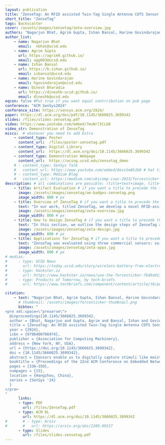 ```yaml
---
layout: publication
title: "ZenseTag: An RFID assisted Twin-Tag Single Antenna COTS Sensor Interface"
short_title: "ZenseTag"
tags: Backscatter
cover: /assets/images/zensetag/zeta-overview.jpg
authors: "Nagarjun Bhat, Agrim Gupta, Ishan Bansal, Harine Govindarajan, Dinesh Bharadia" # needed for publications/
author_list:
    - name: Nagarjun Bhat
      email:  nbhat@ucsd.edu
    - name: Agrim Gupta
      url: https://agrim9.github.io/
      email: agg003@ucsd.edu
    - name: Ishan Bansal
      url: https://b-ishan.github.io/
      email: isbansal@ucsd.edu
    - name: Harine Govindarajan
      email: hgovindarajan@ucsd.edu
    - name: Dinesh Bharadia
      url: https://dineshb-ucsd.github.io/
      email: dineshb@ucsd.edu
eqcon: false #Put true if you want equal contrribution on pub page
conference: "ACM SenSys2024"
conference_site: https://sensys.acm.org/2024/
paper: https://dl.acm.org/doi/pdf/10.1145/3666025.3699342
slides: /files/slides-zensetag.pdf
video: https://www.youtube.com/embed/7mvNrl5CLU8
video_str: Demonstration of ZenseTag
miscs:  # whatever you need to add Extra
    - content_type: Poster
      content_url:  /files/poster-zensetag.pdf
    - content_type: Digital Library
      content_url:  https://dl.acm.org/doi/10.1145/3666025.3699342
    - content_type: Demonstration Webpage
      content_url:  https://wcsng.ucsd.edu/zensetag_demo
    # - content_type: SenSys Talk
    #   content_url: https://www.youtube.com/embed/0ezsSe8hJb8 # hat tip: do not use tabs for idnentation, yaml doesnt support it
    # - content_type: Medium Blog
    #   content_url: https://medium.com/ubicomp-iswc-2023/forcesticker-wireless-batteryless-thin-flexible-force-sensors-796294399c91
description: # all combinations are possible: (title+text+image, title+image, text+image etc), things will be populated in orders
    - title: Artifact Evaluation # if you want a title to precede the text
      image: /assets/images/zensetag/ae-badges-zensetag.png
      image_width: 800 # px
    - title: Overview of ZenseTag # if you want a title to precede the text
      text: "In our work, titled ZenseTag, we develop a novel RFID-assisted sensing platform that connects COTS sensors to inexpensive, flexible RFID stickers. ZenseTag's key insight is a direct-to-RF interface for sensors, revealing that many commercial sensors have fundamental operational frequencies similar to antennas. This allows for optimal coupling with the RFID tag. We demonstrate robust sensor readout by having two RFID tags share the same antenna, enabling the reader to detect changes through channel differences. ZenseTag also incorporates high-performance software for low-latency, reliable readouts in dynamic environments."
      image: /assets/images/zensetag/zeta-overview.jpg
      image_width: 800 # px
    - title: How to design ZenseTag # if you want a title to precede the text
      text: "In this section, we outline the design steps of ZenseTag and its ability to interface various COTS sensors (force, soil moisture, and photodiode) with readily available RFID stickers. The key to this interface is ‘Direct-to-RF’ impedance profiling, modeling sensor behavior at 900 MHz. ZenseTag reveals that many commercial sensors have a resonant frequency that can be tuned to match RFID tags. We introduce a ‘Twin-Tag Single-Antenna Sensor Interface’ using flexible PCBs, allowing one tag to couple with the sensor stimuli while the other remains isolated. The RFID reader then detects channel differences between the two tags for low-latency, robust sensor readout in dynamic environments. ZenseTag's design encompasses three contributions: (1) Direct-to-RF impedance profiling to determine sensor resonant frequency, (2) Twin-Tag Single-Antenna Sensor Interface for tuning and interfacing, and (3) low-latency, robust sensor readout via custom software on a standard RFID reader."
      image: /assets/images/zensetag/zeta-design.jpg
      image_width: 800 # px
    - title: Applications for ZenseTag # if you want a title to precede the text
      text: "ZenseTag was evaluated using three commercial sensors: soil moisture sensor, force-sensitive resistor (FSR), and photodiode. For soil moisture sensing, after impedance profiling and resonance tuning, the system achieved a 15x improvement in phase change sensitivity and over 93% accuracy in classifying three moisture levels (Dry/Moist/Saturated). The FSR evaluation demonstrated detection of weights as light as 10g with a 30-degree phase change for 50g loads, while maintaining robust performance under dynamic conditions with less than 5-degree median phase error during human movement tests. The photodiode implementation successfully measured light intensity up to 400 lux with 96% accuracy between dark and bright conditions, and 90% accuracy between medium and bright levels, while also demonstrating wavelength classification capabilities between red, yellow, and blue light. All evaluations were conducted using a flexible PCB measuring just 15mm x 10mm interfaced with a printed RFID antenna and RFID ICs, maintaining the advantages of being battery-free and using minimal commercial off-the-shelf components."
      image: /assets/images/zensetag/zeta-apps.jpg
      image_width: 800 # px
# medias:
#     - type: UCSD News
#       url: https://today.ucsd.edu/story/wireless-battery-free-electronic-stickers-gauge-forces-between-touching-objects
#     - type: Hackster.io
#       url: https://www.hackster.io/news/use-the-forcesticker-76d0a9137262
#     - type: Products of Tomorrow, by tech-briefs
#       url: https://www.techbriefs.com/component/content/article/tb/pub/features/articles/49613

citation:
    - text: "Nagarjun Bhat, Agrim Gupta, Ishan Bansal, Harine Govindarajan, and Dinesh Bharadia. 2024. ZenseTag: An RFID assisted Twin-Tag Single Antenna COTS Sensor Interface. In Proceedings of the 22nd ACM Conference on Embedded Networked Sensor Systems (SenSys '24). Association for Computing Machinery, New York, NY, USA, 336–350."
      # thumbnail: /assets/images/forcesticker-thumbnail.png
      bibtex: "
<pre xml:space=\"preserve\">
  @inproceedings{10.1145/3666025.3699342,
  author = {Bhat, Nagarjun and Gupta, Agrim and Bansal, Ishan and Govindarajan, Harine and Bharadia, Dinesh},
  title = {ZenseTag: An RFID assisted Twin-Tag Single Antenna COTS Sensor Interface},
  year = {2024},
  isbn = {9798400706974},
  publisher = {Association for Computing Machinery},
  address = {New York, NY, USA},
  url = {https://doi.org/10.1145/3666025.3699342},
  doi = {10.1145/3666025.3699342},
  abstract = {Sensors enable us to digitally capture stimuli like moisture, light, and force. Despite their low cost, reliability, and scalability, the lack of widespread adoption of IoT has hindered the realization of true ubiquitous sensing. A likely reason is that the current sensor platforms are bulky due to the batteries and complex electronics needed to interface sensors communication systems. In this work, we present a fully-passive, miniaturized, flexible form factor sensor interface titled ZenseTag that uses minimal electronics to read and communicate analog sensor data, directly at radio frequencies (RF). We exploit the fundamental principle of resonance, where a sensor's terminal impedance becomes most sensitive to the measured stimulus at its resonant frequency. This enables ZenseTag to read out the sensor variation using only energy harvested from wireless signals. We demonstrate its implementation with a 15x10mm flexible PCB that connects sensors to a printed antenna and passive RFID ICs, enabling near real-time readout through a performant GUI-enabled software.We showcase ZenseTag's versatility by interfacing commercial force, soil moisture and photodiode sensors [1--3]. Further, we motivate dedicated application studies for these sensors.},
  booktitle = {Proceedings of the 22nd ACM Conference on Embedded Networked Sensor Systems},
  pages = {336–350},
  numpages = {15},
  location = {Hangzhou, China},
  series = {SenSys '24}
  }
</pre>
"
      links:
      - type: PDF
        url: /files/ZenseTag.pdf
      - type: ACM DL
        url: https://dl.acm.org/doi/10.1145/3666025.3699342
#       # - type: Arxiv
#       #   url: https://arxiv.org/abs/2209.09217
      - type: Slides
        url: /files/slides-zensetag.pdf
---
```



